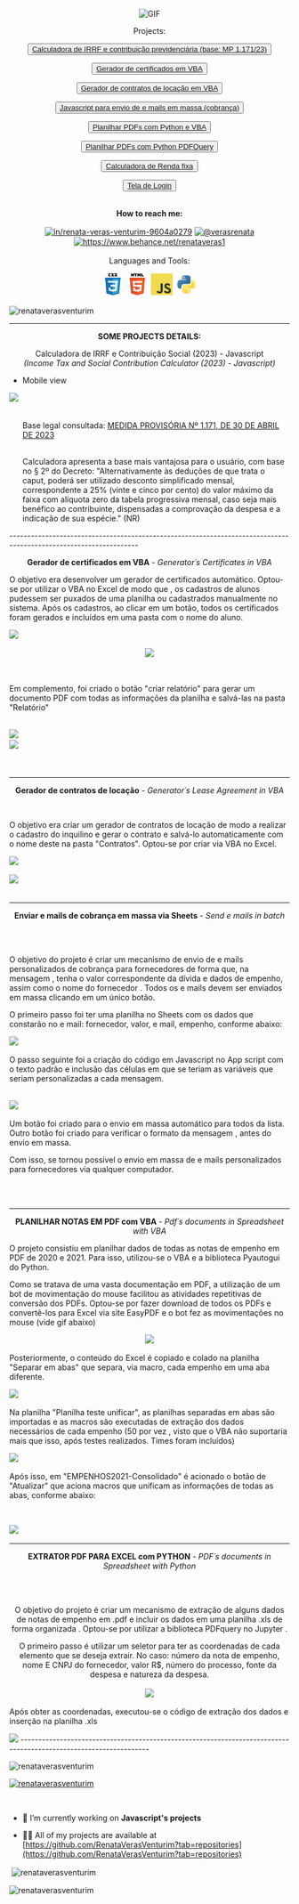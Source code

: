 <!DOCTYPE html>
<html lang="pt-br">
   <head><meta charset="utf-8"></head> 
   <p align="center">
    <img src="https://media0.giphy.com/media/qgQUggAC3Pfv687qPC/giphy.gif?cid=ecf05e47r1wjuo4d3nfbfzfh9zam9qfrtjpznqp9vjhl0sr5&ep=v1_gifs_search&rid=giphy.gif&ct=g" width="800" height="300" alt="GIF">
  </p>
  
   <p align="center">  Projects:</p>

   <p align="center"><button><a href="https://github.com/RenataVerasVenturim/Calculadora_de_pss_e_irrf_2023">Calculadora de IRRF e contribuição previdenciária (base: MP 1.171/23)</button></p>
   <p align="center"><button><a href="https://github.com/RenataVerasVenturim/Geradordecertificados">Gerador de certificados em VBA</a></button></p>
   <p> <p align="center"><button><a href="https://github.com/RenataVerasVenturim/Geradordecontratosdelocacao">Gerador de contratos de locação em VBA</a></button></p>
   <p> <p align="center"><button><a href="https://github.com/RenataVerasVenturim/Enviodeemailsemmassasheets">Javascript para envio de e mails em massa (cobrança)</a></button></p>
<p><p align="center"><button><a href="https://github.com/RenataVerasVenturim/relacionarempenhos2021/blob/main/README.md">Planilhar PDFs com Python e VBA</a></button></p>
<p><p align="center"><button><a href="https://github.com/RenataVerasVenturim/ExtratorPDFtoEXCEL">Planilhar PDFs com Python PDFQuery</button></p>
   <p align="center"><button><a href="https://github.com/RenataVerasVenturim/Calculadora_renda_fixa">Calculadora de Renda fixa</a></button></p>  
   <p align="center"><button><a href="https://github.com/RenataVerasVenturim/Tela_de_login">Tela de Login</a></button>
   
   <br>
  <br>
  <p align="center"><b>How to reach me:</b></p></p>
 


<p align="center">
<a href="https://br.linkedin.com/in/renata-veras-venturim-9604a0279" target="blank"><img align="center" src="https://raw.githubusercontent.com/rahuldkjain/github-profile-readme-generator/master/src/images/icons/Social/linked-in-alt.svg" alt="in/renata-veras-venturim-9604a0279" height="30" width="40" /></a>
<a href="https://instagram.com/@verasrenata" target="blank"><img align="center" src="https://raw.githubusercontent.com/rahuldkjain/github-profile-readme-generator/master/src/images/icons/Social/instagram.svg" alt="@verasrenata" height="30" width="40" /></a>
<a href="https://www.behance.net/renataveras1" target="blank"><img align="center" src="https://raw.githubusercontent.com/rahuldkjain/github-profile-readme-generator/master/src/images/icons/Social/behance.svg" alt="https://www.behance.net/renataveras1" height="30" width="40" /></a>
 <br>
      <br>
<align="center">Languages and Tools:</h3>
<p align="center"><img src="https://raw.githubusercontent.com/devicons/devicon/master/icons/css3/css3-original-wordmark.svg" alt="css3" width="40" height="40"/> <img src="https://raw.githubusercontent.com/devicons/devicon/master/icons/html5/html5-original-wordmark.svg" alt="html5" width="40" height="40"/> <img src="https://raw.githubusercontent.com/devicons/devicon/master/icons/javascript/javascript-original.svg" alt="javascript" width="40" height="40"/> <img src="https://raw.githubusercontent.com/devicons/devicon/master/icons/python/python-original.svg" alt="python" width="40" height="40"/> </p>

<p><img align="center" src="https://github-readme-stats.vercel.app/api/top-langs?username=renataverasventurim&show_icons=true&locale=en&layout=compact" alt="renataverasventurim" /></p>

------------------------------------------------------------------------------------------------------------------
 
<p><p align="center"><b>SOME PROJECTS DETAILS:</b></a></p>

   <p text align="center">Calculadora de IRRF e Contribuição Social (2023) - Javascript 
      <br><i>(Income Tax and Social Contribution Calculator (2023) - Javascript)</i></p>

<ul><li>Mobile view</li></ul>
<img src="https://workana.s3.amazonaws.com/portfolios/ih/841ba2a93dfb590c75012fee8d93326d/mobile.jpg?response-content-disposition=inline%3Bfilename%3D%22mobile.jpg%22&response-content-type=image%2Fjpeg&X-Amz-Content-Sha256=UNSIGNED-PAYLOAD&X-Amz-Algorithm=AWS4-HMAC-SHA256&X-Amz-Credential=AKIA33COQEVTJSIXHA73%2F20230619%2Fus-east-1%2Fs3%2Faws4_request&X-Amz-Date=20230619T201811Z&X-Amz-SignedHeaders=host&X-Amz-Expires=21600&X-Amz-Signature=afb51b81ccdc5d2bc85db49717b4c382c200779ef8041e7cfd42dd9498fedfea">
</b>
<p>
  <ul><br>Base legal consultada: <a href="https://www.camara.leg.br/proposicoesWeb/prop_mostrarintegra?codteor=2266365">MEDIDA PROVISÓRIA Nº 1.171, DE 30 DE ABRIL DE 2023</a></ul>
   <ul><br> Calculadora apresenta a base mais vantajosa para o usuário, com base no § 2º do Decreto: "Alternativamente às deduções de que trata o caput, poderá ser utilizado
desconto simplificado mensal, correspondente a 25% (vinte e cinco por cento) do
valor máximo da faixa com alíquota zero da tabela progressiva mensal, caso seja
mais benéfico ao contribuinte, dispensadas a comprovação da despesa e a
indicação de sua espécie." (NR)
   </ul>
  
</p>
------------------------------------------------------------------------------------------------------------------

<p align="center"><b>Gerador de certificados em VBA</b><i> - Generator´s Certificates in VBA</i></a>
  <br>
  <p>O objetivo era desenvolver um gerador de certificados automático. Optou-se por utilizar o VBA no Excel de modo que , os cadastros de alunos pudessem ser puxados de uma planilha ou cadastrados manualmente no sistema. Após os cadastros, ao clicar em um botão, todos os certificados foram gerados e incluídos em uma pasta com o nome do aluno.</p>
  <img src="https://mir-s3-cdn-cf.behance.net/project_modules/max_1200/b69ae0172055869.647899dd444bb.jpg">
 <br>
  
 <p align="center"> <img src ="https://media.giphy.com/media/v1.Y2lkPTc5MGI3NjExMmM3MTMwNzBlZGE3ODYzMDY5M2VmNDZlM2FmODc0ZTAyM2Q3YjhlMiZlcD12MV9pbnRlcm5hbF9naWZzX2dpZklkJmN0PWc/1P7SVojLaxPyx2q6tO/giphy.gif"></p>
  
  <br>
  <p>Em complemento, foi criado o botão "criar relatório" para gerar um documento PDF com todas as informações da planilha e salvá-las na pasta "Relatório"</p>
  <br>
  <img src="https://mir-s3-cdn-cf.behance.net/project_modules/max_1200/c3ab31172055869.6478c0cfa11a3.jpg">
  <br>
  <img src="https://mir-s3-cdn-cf.behance.net/project_modules/max_1200/8230d3172055869.6478c0cfa1e34.jpg">
  
  <BR>
  <BR>
    <BR>
    
------------------------------------------------------------------------------------------------------------------
   <P>
        <p align="center"><b>Gerador de contratos de locação</b><i> - Generator´s Lease Agreement in VBA</i></a></P>
<br>
    <p>O objetivo era criar um gerador de contratos de locação de modo a realizar o cadastro do inquilino e gerar o contrato e salvá-lo automaticamente com o nome deste na pasta "Contratos". Optou-se por criar via VBA no Excel.
    </p>
    <img src="https://mir-s3-cdn-cf.behance.net/project_modules/max_1200/494515172055593.6478992a1daf3.jpg">
    <p>
     <img src="https://im3.ezgif.com/tmp/ezgif-3-5780552e6d.gif">
  <BR><BR>
   
------------------------------------------------------------------------------------------------------------------
   <P> 
     <p align="center"><b>Enviar e mails de cobrança em massa via Sheets</b><i> - Send e mails in batch</i></P>
<br>
      <br>
      
 <P>O objetivo do projeto é criar um mecanismo de envio de e mails personalizados de cobrança para fornecedores de forma que, na mensagem , tenha o valor correspondente da dívida e dados de empenho, assim como o nome do fornecedor . Todos os e mails devem ser enviados em massa clicando em um único botão.

O primeiro passo foi ter uma planilha no Sheets com os dados que constarão no e mail: fornecedor, valor, e mail, empenho, conforme abaixo:
    </p>

<img src="https://mir-s3-cdn-cf.behance.net/project_modules/max_1200/f1d847172056441.6478be9fd1cad.jpg">
    <br>
    <p>O passo seguinte foi a criação do código em Javascript no App script com o texto padrão e inclusão das células em que se teriam as variáveis que seriam personalizadas a cada mensagem. </p>
    <br>
    
<img src="https://mir-s3-cdn-cf.behance.net/project_modules/max_1200/27b9fe172056441.64789b6c462c2.jpg">
    <br>
    <p>Um botão foi criado para o envio em massa automático para todos da lista. Outro botão foi criado para verificar o formato da mensagem , antes do envio em massa.

Com isso, se tornou possível o envio em massa de e mails personalizados para fornecedores via qualquer computador.</p>
<br>
     <br>
   
------------------------------------------------------------------------------------------------------------------
   <p align="center"><b>PLANILHAR NOTAS EM PDF com VBA</b><i> - Pdf´s documents in Spreadsheet with VBA</i></a>
  <p>O projeto consistiu em planilhar dados de todas as notas de empenho em PDF de 2020 e 2021. Para isso, utilizou-se o VBA e a biblioteca Pyautogui do Python. </p>
  <p>Como se tratava de uma vasta documentação em PDF, a utilização de um bot de movimentação do mouse facilitou as atividades repetitivas de conversão dos PDFs. Optou-se por fazer download de todos os PDFs e convertê-los para Excel via site EasyPDF e o bot fez as movimentações no mouse (vide gif abaixo) </p>
   
<p align="center"><img src="https://media.giphy.com/media/v1.Y2lkPTc5MGI3NjExMDM2ZjExYjJjYTRlODIwODlhZjUzZTA4OTZlN2Q3Njc0N2I4MWNmOCZlcD12MV9pbnRlcm5hbF9naWZzX2dpZklkJmN0PWc/z11WTlgZnY054LOeFq/giphy.gif">
  
<br>
  <p>Posteriormente, o conteúdo do Excel é copiado e colado na planilha "Separar em abas" que separa, via macro, cada empenho em uma aba diferente.</p>
  <img src="https://github.com/RenataVerasVenturim/relacionarempenhos2021/assets/129551549/334e9085-7171-496e-b57c-bdcc32c4b06e">

  <br>
  <p>Na planilha "Planilha teste unificar", as planilhas separadas em abas são importadas e as macros são executadas de extração dos dados necessários de cada empenho (50 por vez , visto que o VBA não suportaria mais que isso, após testes realizados. Times foram incluídos)</p>
  <img src="https://github.com/RenataVerasVenturim/relacionarempenhos2021/assets/129551549/31cadae9-b615-4575-8bf0-ef98127bbebe">
  <p>Após isso, em "EMPENHOS2021-Consolidado" é acionado o botão de "Atualizar" que aciona macros que unificam as informações de todas as abas, conforme abaixo:</p>
<br>
  <p><img src="https://im3.ezgif.com/tmp/ezgif-3-ed43b51d8e.gif">
     </p>
   
------------------------------------------------------------------------------------------------------------------
   
<p>
     <p align="center"><b>EXTRATOR PDF PARA EXCEL com PYTHON</b><i> - PDF´s documents in Spreadsheet with Python</i></P>
<br>
      <br>
   <p align="center"> O objetivo do projeto é criar um mecanismo de extração de alguns dados de notas de empenho em .pdf e incluir os dados em uma planilha .xls de forma organizada . Optou-se por utilizar a biblioteca PDFquery no Jupyter .
     <p align="center"> O primeiro passo é utilizar um seletor para ter as coordenadas de cada elemento que se deseja extrair. No caso: número da nota de empenho, nome E CNPJ do fornecedor, valor R$,  número do processo, fonte da despesa e natureza da despesa.    
 <br>
       <br>
<image src="https://github.com/RenataVerasVenturim/RenataVerasVenturim/assets/129551549/0e35cc8b-b372-493c-85d9-09b49ee9c8ad">
      
<p> Após obter as coordenadas, executou-se o código de extração dos dados e inserção na planilha .xls </p>
<img src="https://github.com/RenataVerasVenturim/ExtratorPDFtoEXCEL/assets/129551549/1ac28855-affb-428e-aee1-f9e59435c43f">
 ------------------------------------------------------------------------------------------------------------------

<p align="left"> <img src="https://komarev.com/ghpvc/?username=renataverasventurim&label=Profile%20views&color=0e75b6&style=flat" alt="renataverasventurim" /> </p>

<p align="left"> <a href="https://github.com/ryo-ma/github-profile-trophy"><img src="https://github-profile-trophy.vercel.app/?username=renataverasventurim" alt="renataverasventurim" /></a> </p>

<p align="left"> <a href="https://twitter.com/" target="blank"><img src="https://img.shields.io/twitter/follow/?logo=twitter&style=for-the-badge" alt="" /></a> </p>

- 🔭 I’m currently working on **Javascript's projects**

- 👨‍💻 All of my projects are available at [https://github.com/RenataVerasVenturim?tab=repositories](https://github.com/RenataVerasVenturim?tab=repositories)


     




<p>&nbsp;<img align="center" src="https://github-readme-stats.vercel.app/api?username=renataverasventurim&show_icons=true&locale=en" alt="renataverasventurim" /></p>

<p><img align="center" src="https://github-readme-streak-stats.herokuapp.com/?user=renataverasventurim&" alt="renataverasventurim" /></p>

 
</body>
</html>

